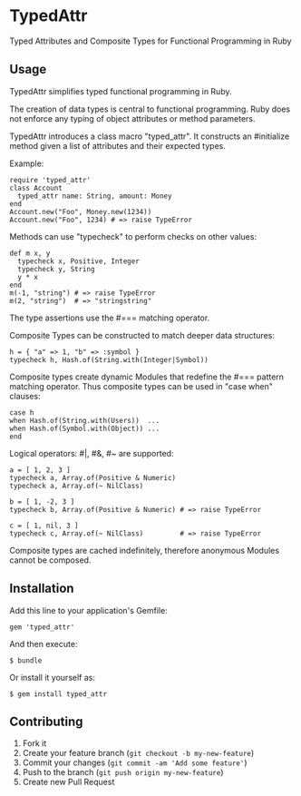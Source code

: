 # TypedAttr

Typed Attributes and Composite Types for Functional Programming in Ruby

## Usage

TypedAttr simplifies typed functional programming in Ruby.

The creation of data types is central to functional programming.
Ruby does not enforce any typing of object attributes or method parameters.

TypedAttr introduces a class macro "typed_attr".  It constructs an #initialize method
given a list of attributes and their expected types.

Example:

    require 'typed_attr'
    class Account
      typed_attr name: String, amount: Money
    end
    Account.new("Foo", Money.new(1234))
    Account.new("Foo", 1234) # => raise TypeError

Methods can use "typecheck" to perform checks on other values:

    def m x, y
      typecheck x, Positive, Integer
      typecheck y, String
      y * x
    end
    m(-1, "string") # => raise TypeError
    m(2, "string")  # => "stringstring"

The type assertions use the #=== matching operator.

Composite Types can be constructed to match deeper data structures:

    h = { "a" => 1, "b" => :symbol }
    typecheck h, Hash.of(String.with(Integer|Symbol))

Composite types create dynamic Modules that redefine the #=== pattern matching operator.
Thus composite types can be used in "case when" clauses:

    case h
    when Hash.of(String.with(Users))  ...
    when Hash.of(Symbol.with(Object)) ...
    end

Logical operators: #|, #&, #~ are supported:

    a = [ 1, 2, 3 ]
    typecheck a, Array.of(Positive & Numeric)
    typecheck a, Array.of(~ NilClass)
    
    b = [ 1, -2, 3 ]
    typecheck b, Array.of(Positive & Numeric) # => raise TypeError
    
    c = [ 1, nil, 3 ]
    typecheck c, Array.of(~ NilClass)         # => raise TypeError

Composite types are cached indefinitely, therefore anonymous Modules cannot be composed.

## Installation

Add this line to your application's Gemfile:

    gem 'typed_attr'

And then execute:

    $ bundle

Or install it yourself as:

    $ gem install typed_attr

## Contributing

1. Fork it
2. Create your feature branch (`git checkout -b my-new-feature`)
3. Commit your changes (`git commit -am 'Add some feature'`)
4. Push to the branch (`git push origin my-new-feature`)
5. Create new Pull Request
